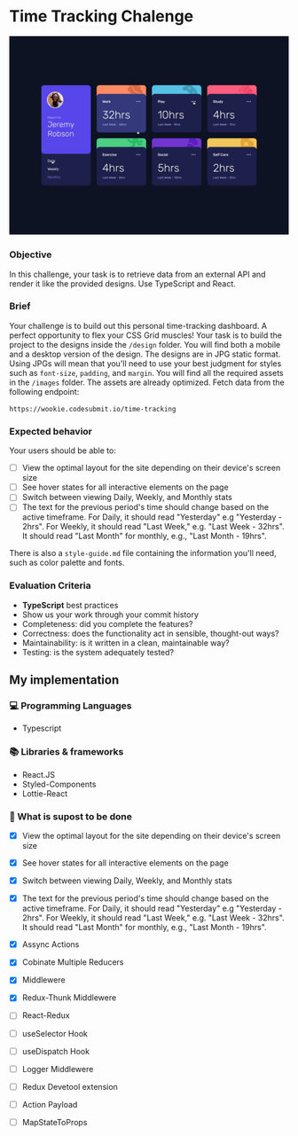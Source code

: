 # Time Tracking Chalenge
<img src = "./ui.jpg"/>



### Objective

In this challenge, your task is to retrieve data from an external API and render it like the provided designs. Use TypeScript and React.

### Brief

Your challenge is to build out this personal time-tracking dashboard. A perfect opportunity to flex your CSS Grid muscles! Your task is to build the project to the designs inside the `/design` folder. You will find both a mobile and a desktop version of the design. The designs are in JPG static format. Using JPGs will mean that you'll need to use your best judgment for styles such as `font-size`, `padding`, and `margin`. You will find all the required assets in the `/images` folder. The assets are already optimized. Fetch data from the following endpoint:

    https://wookie.codesubmit.io/time-tracking

### Expected behavior

Your users should be able to:

-   [ ] View the optimal layout for the site depending on their device's screen size
-   [ ] See hover states for all interactive elements on the page
-   [ ] Switch between viewing Daily, Weekly, and Monthly stats
-   [ ] The text for the previous period's time should change based on the active timeframe. For Daily, it should read "Yesterday" e.g "Yesterday - 2hrs". For Weekly, it should read "Last Week," e.g. "Last Week - 32hrs". It should read "Last Month" for monthly, e.g., "Last Month - 19hrs".

There is also a `style-guide.md` file containing the information you'll need, such as color palette and fonts.

### Evaluation Criteria

-   **TypeScript** best practices
-   Show us your work through your commit history
-   Completeness: did you complete the features?
-   Correctness: does the functionality act in sensible, thought-out ways?
-   Maintainability: is it written in a clean, maintainable way?
-   Testing: is the system adequately tested?

## My implementation 

### 💻 Programming Languages

- Typescript


### 📚 Libraries & frameworks

- React.JS
- Styled-Components
- Lottie-React

### 🧠 What is supost to be done


- [X] View the optimal layout for the site depending on their device's screen size
- [X] See hover states for all interactive elements on the page
- [X] Switch between viewing Daily, Weekly, and Monthly stats
- [X] The text for the previous period's time should change based on the active timeframe. For Daily, it should read "Yesterday" e.g "Yesterday - 2hrs". For Weekly, it should read "Last Week," e.g. "Last Week - 32hrs". It should read "Last Month" for monthly, e.g., "Last Month - 19hrs".
- [X] Assync Actions
- [x] Cobinate Multiple Reducers
- [x] Middlewere
- [X] Redux-Thunk Middlewere
- [ ] React-Redux
- [ ] useSelector Hook
- [ ] useDispatch Hook
- [ ] Logger Middlewere
- [ ] Redux Devetool extension
- [ ] Action Payload
- [ ] MapStateToProps

